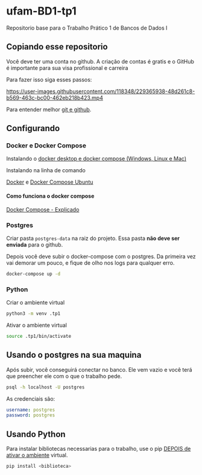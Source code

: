 # ufam-BD1-tp1

Repositorio base para o Trabalho Prático 1 de Bancos de Dados I 

## Copiando esse repositorio

Você deve ter uma conta no github. A criação de contas é gratis e o GitHub é importante para sua visa profissional e carreira

Para fazer isso siga esses passos:

https://user-images.githubusercontent.com/118348/229365938-48d261c8-b569-463c-bc00-462eb218b423.mp4

Para entender melhor [git e github](https://www.alura.com.br/artigos/o-que-e-git-github).

## Configurando

### Docker e Docker Compose

Instalando o [docker desktop e docker compose (Windows, Linux e Mac)](https://www.docker.com/products/docker-desktop/)

Instalando na linha de comando

[Docker](https://www.digitalocean.com/community/tutorials/how-to-install-and-use-docker-on-ubuntu-20-04-pt) e [Docker Compose Ubuntu](https://www.digitalocean.com/community/tutorials/how-to-install-and-use-docker-compose-on-ubuntu-20-04-pt)

#### Como funciona o docker compose

[Docker Compose - Explicado](https://blog.4linux.com.br/docker-compose-explicado/)

### Postgres

Criar pasta `postgres-data` na raiz do projeto. Essa pasta **não deve ser enviada** para o github.

Depois você deve subir o docker-compose com o postgres. Da primeira vez vai demorar um pouco, e fique de olho nos logs para qualquer erro.

```bash
docker-compose up -d
```

### Python

Criar o ambiente virtual

```bash
python3 -m venv .tp1
```

Ativar o ambiente virtual

```bash
source .tp1/bin/activate
```

## Usando o postgres na sua maquina

Após subir, você conseguirá conectar no banco. Ele vem vazio e você terá que preencher ele com o que o trabalho pede.

```bash
psql -h localhost -U postgres
```

As credenciais são:

```yaml
username: postgres
password: postgres
```

## Usando Python

Para instalar bibliotecas necessarias para o trabalho, use o pip [DEPOIS de ativar o ambiente](#python) virtual.

```bash
pip install <biblioteca>
```
